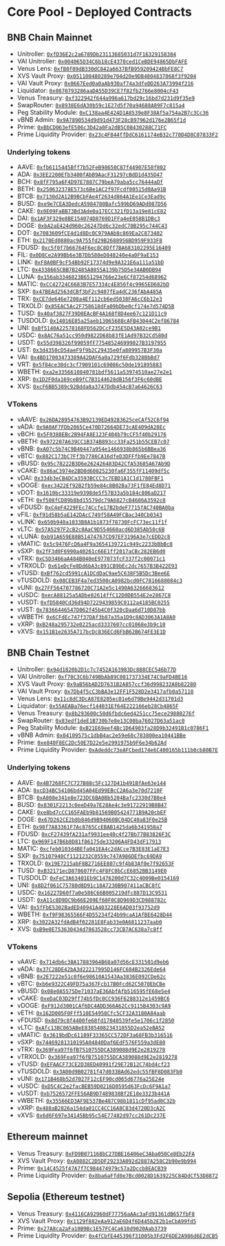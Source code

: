 # Core Pool - Deployed Contracts

## BNB Chain Mainnet

* Unitroller: [`0xfD36E2c2a6789Db23113685031d7F16329158384`](https://bscscan.com/address/0xfD36E2c2a6789Db23113685031d7F16329158384)
* VAI Unitroller: [`0x004065D34C6b18cE4370ced1CeBDE94865DbFAFE`](https://bscscan.com/address/0x004065D34C6b18cE4370ced1CeBDE94865DbFAFE)
* Venus Lens: [`0xfB0f09dB330dC842a6637BfB959209424BbFE8C7`](https://bscscan.com/address/0xfB0f09dB330dC842a6637BfB959209424BbFE8C7)
* XVS Vault Proxy: [`0x051100480289e704d20e9DB4804837068f3f9204`](https://bscscan.com/address/0x051100480289e704d20e9DB4804837068f3f9204)
* VAI Vault Proxy: [`0x0667Eed0a0aAb930af74a3dfeDD263A73994f216`](https://bscscan.com/address/0x0667Eed0a0aAb930af74a3dfeDD263A73994f216)
* Liquidator: [`0x0870793286aaDA55D39CE7f82fb2766e8004cF43`](https://bscscan.com/address/0x0870793286aaDA55D39CE7f82fb2766e8004cF43)
* Venus Treasury: [`0xf322942f644a996a617bd29c16bd7d231d9f35e9`](https://bscscan.com/address/0xf322942f644a996a617bd29c16bd7d231d9f35e9)
* SwapRouter: [`0x8938E6dA30b59c1E27d5f70a94688A89F7c815a4`](https://bscscan.com/address/0x8938E6dA30b59c1E27d5f70a94688A89F7c815a4)
* Peg Stability Module: [`0xC138aa4E424D1A8539e8F38Af5a754a2B7c3Cc36`](https://bscscan.com/address/0xC138aa4E424D1A8539e8F38Af5a754a2B7c3Cc36)
* vBNB Admin: [`0x9A7890534d9d91d473F28cB97962d176e2B65f1d`](https://bscscan.com/address/0x9A7890534d9d91d473F28cB97962d176e2B65f1d)
* Prime: [`0xBbCD063efE506c3D42a0Fa2dB5C08430288C71FC`](https://bscscan.com/address/0xBbCD063efE506c3D42a0Fa2dB5C08430288C71FC)
* Prime Liquidity Provider: [`0x23c4F844ffDdC6161174eB32c770D4D8C07833F2`](https://bscscan.com/address/0x23c4F844ffDdC6161174eB32c770D4D8C07833F2)

### Underlying tokens

* AAVE: [`0xfb6115445Bff7b52FeB98650C87f44907E58f802`](https://bscscan.com/address/0xfb6115445Bff7b52FeB98650C87f44907E58f802)
* ADA: [`0x3EE2200Efb3400fAbB9AacF31297cBdD1d435D47`](https://bscscan.com/address/0x3EE2200Efb3400fAbB9AacF31297cBdD1d435D47)
* BCH: [`0x8fF795a6F4D97E7887C79beA79aba5cc76444aDf`](https://bscscan.com/address/0x8fF795a6F4D97E7887C79beA79aba5cc76444aDf)
* BETH: [`0x250632378E573c6Be1AC2f97Fcdf00515d0Aa91B`](https://bscscan.com/address/0x250632378E573c6Be1AC2f97Fcdf00515d0Aa91B)
* BTCB: [`0x7130d2A12B9BCbFAe4f2634d864A1Ee1Ce3Ead9c`](https://bscscan.com/address/0x7130d2A12B9BCbFAe4f2634d864A1Ee1Ce3Ead9c)
* BUSD: [`0xe9e7CEA3DedcA5984780Bafc599bD69ADd087D56`](https://bscscan.com/address/0xe9e7CEA3DedcA5984780Bafc599bD69ADd087D56)
* CAKE: [`0x0E09FaBB73Bd3Ade0a17ECC321fD13a19e81cE82`](https://bscscan.com/address/0x0E09FaBB73Bd3Ade0a17ECC321fD13a19e81cE82)
* DAI: [`0x1AF3F329e8BE154074D8769D1FFa4eE058B1DBc3`](https://bscscan.com/address/0x1AF3F329e8BE154074D8769D1FFa4eE058B1DBc3)
* DOGE: [`0xbA2aE424d960c26247Dd6c32edC70B295c744C43`](https://bscscan.com/address/0xbA2aE424d960c26247Dd6c32edC70B295c744C43)
* DOT: [`0x7083609fCE4d1d8Dc0C979AAb8c869Ea2C873402`](https://bscscan.com/address/0x7083609fCE4d1d8Dc0C979AAb8c869Ea2C873402)
* ETH: [`0x2170Ed0880ac9A755fd29B2688956BD959F933F8`](https://bscscan.com/address/0x2170Ed0880ac9A755fd29B2688956BD959F933F8)
* FDUSD: [`0xc5f0f7b66764F6ec8C8Dff7BA683102295E16409`](https://bscscan.com/address/0xc5f0f7b66764F6ec8C8Dff7BA683102295E16409)
* FIL: [`0x0D8Ce2A99Bb6e3B7Db580eD848240e4a0F9aE153`](https://bscscan.com/address/0x0D8Ce2A99Bb6e3B7Db580eD848240e4a0F9aE153)
* LINK: [`0xF8A0BF9cF54Bb92F17374d9e9A321E6a111a51bD`](https://bscscan.com/address/0xF8A0BF9cF54Bb92F17374d9e9A321E6a111a51bD)
* LTC: [`0x4338665CBB7B2485A8855A139b75D5e34AB0DB94`](https://bscscan.com/address/0x4338665CBB7B2485A8855A139b75D5e34AB0DB94)
* LUNA: [`0x156ab3346823B651294766e23e6Cf87254d68962`](https://bscscan.com/address/0x156ab3346823B651294766e23e6Cf87254d68962)
* MATIC: [`0xCC42724C6683B7E57334c4E856f4c9965ED682bD`](https://bscscan.com/address/0xCC42724C6683B7E57334c4E856f4c9965ED682bD)
* SXP: [`0x47BEAd2563dCBf3bF2c9407fEa4dC236fAbA485A`](https://bscscan.com/address/0x47BEAd2563dCBf3bF2c9407fEa4dC236fAbA485A)
* TRX: [`0xCE7de646e7208a4Ef112cb6ed5038FA6cC6b12e3`](https://bscscan.com/address/0xCE7de646e7208a4Ef112cb6ed5038FA6cC6b12e3)
* TRXOLD: [`0x85EAC5Ac2F758618dFa09bDbe0cf174e7d574D5B`](https://bscscan.com/address/0x85EAC5Ac2F758618dFa09bDbe0cf174e7d574D5B)
* TUSD: [`0x40af3827F39D0EAcBF4A168f8D4ee67c121D11c9`](https://bscscan.com/address/0x40af3827F39D0EAcBF4A168f8D4ee67c121D11c9)
* TUSDOLD: [`0x14016E85a25aeb13065688cAFB43044C2ef86784`](https://bscscan.com/address/0x14016E85a25aeb13065688cAFB43044C2ef86784)
* UNI: [`0xBf5140A22578168FD562DCcF235E5D43A02ce9B1`](https://bscscan.com/address/0xBf5140A22578168FD562DCcF235E5D43A02ce9B1)
* USDC: [`0x8AC76a51cc950d9822D68b83fE1Ad97B32Cd580d`](https://bscscan.com/address/0x8AC76a51cc950d9822D68b83fE1Ad97B32Cd580d)
* USDT: [`0x55d398326f99059fF775485246999027B3197955`](https://bscscan.com/address/0x55d398326f99059fF775485246999027B3197955)
* UST: [`0x3d4350cD54aeF9f9b2C29435e0fa809957B3F30a`](https://bscscan.com/address/0x3d4350cD54aeF9f9b2C29435e0fa809957B3F30a)
* VAI: [`0x4BD17003473389A42DAF6a0a729f6Fdb328BbBd7`](https://bscscan.com/address/0x4BD17003473389A42DAF6a0a729f6Fdb328BbBd7)
* VRT: [`0x5f84ce30dc3cf7909101c69086c50de191895883`](https://bscscan.com/address/0x5f84ce30dc3cf7909101c69086c50de191895883)
* WBETH: [`0xa2e3356610840701bdf5611a53974510ae27e2e1`](https://bscscan.com/address/0xa2e3356610840701bdf5611a53974510ae27e2e1)
* XRP: [`0x1D2F0da169ceB9fC7B3144628dB156f3F6c60dBE`](https://bscscan.com/address/0x1D2F0da169ceB9fC7B3144628dB156f3F6c60dBE)
* XVS: [`0xcF6BB5389c92Bdda8a3747Ddb454cB7a64626C63`](https://bscscan.com/address/0xcF6BB5389c92Bdda8a3747Ddb454cB7a64626C63)

### VTokens

* vAAVE: [`0x26DA28954763B92139ED49283625ceCAf52C6f94`](https://bscscan.com/address/0x26DA28954763B92139ED49283625ceCAf52C6f94)
* vADA: [`0x9A0AF7FDb2065Ce470D72664DE73cAE409dA28Ec`](https://bscscan.com/address/0x9A0AF7FDb2065Ce470D72664DE73cAE409dA28Ec)
* vBCH: [`0x5F0388EBc2B94FA8E123F404b79cCF5f40b29176`](https://bscscan.com/address/0x5F0388EBc2B94FA8E123F404b79cCF5f40b29176)
* vBETH: [`0x972207A639CC1B374B893cc33Fa251b55CEB7c07`](https://bscscan.com/address/0x972207A639CC1B374B893cc33Fa251b55CEB7c07)
* vBNB: [`0xA07c5b74C9B40447a954e1466938b865b6BBea36`](https://bscscan.com/address/0xA07c5b74C9B40447a954e1466938b865b6BBea36)
* vBTC: [`0x882C173bC7Ff3b7786CA16dfeD3DFFfb9Ee7847B`](https://bscscan.com/address/0x882C173bC7Ff3b7786CA16DfeD3DFFfb9Ee7847B)
* vBUSD: [`0x95c78222B3D6e262426483D42CfA53685A67Ab9D`](https://bscscan.com/address/0x95c78222B3D6e262426483D42CfA53685A67Ab9D)
* vCAKE: [`0x86aC3974e2BD0d60825230fa6F355fF11409df5c`](https://bscscan.com/address/0x86aC3974e2BD0d60825230fa6F355fF11409df5c)
* vDAI: [`0x334b3eCB4DCa3593BCCC3c7EBD1A1C1d1780FBF1`](https://bscscan.com/address/0x334b3eCB4DCa3593BCCC3c7EBD1A1C1d1780FBF1)
* vDOGE: [`0xec3422Ef92B2fb59e84c8B02Ba73F1fE84Ed8D71`](https://bscscan.com/address/0xec3422Ef92B2fb59e84c8B02Ba73F1fE84Ed8D71)
* vDOT: [`0x1610bc33319e9398de5f57B33a5b184c806aD217`](https://bscscan.com/address/0x1610bc33319e9398de5f57B33a5b184c806aD217)
* vETH: [`0xf508fCD89b8bd15579dc79A6827cB4686A3592c8`](https://bscscan.com/address/0xf508fCD89b8bd15579dc79A6827cB4686A3592c8)
* vFDUSD: [`0xC4eF4229FEc74Ccfe17B2bdeF7715fAC740BA0ba`](https://bscscan.com/address/0xC4eF4229FEc74Ccfe17B2bdeF7715fAC740BA0ba)
* vFIL: [`0xf91d58b5aE142DAcC749f58A49FCBac340Cb0343`](https://bscscan.com/address/0xf91d58b5aE142DAcC749f58A49FCBac340Cb0343)
* vLINK: [`0x650b940a1033B8A1b1873f78730FcFC73ec11f1f`](https://bscscan.com/address/0x650b940a1033B8A1b1873f78730FcFC73ec11f1f)
* vLTC: [`0x57A5297F2cB2c0AaC9D554660acd6D385Ab50c6B`](https://bscscan.com/address/0x57A5297F2cB2c0AaC9D554660acd6D385Ab50c6B)
* vLUNA: [`0xb91A659E88B51474767CD97EF3196A3e7cEDD2c8`](https://bscscan.com/address/0xb91A659E88B51474767CD97EF3196A3e7cEDD2c8)
* vMATIC: [`0x5c9476FcD6a4F9a3654139721c949c2233bBbBc8`](https://bscscan.com/address/0x5c9476FcD6a4F9a3654139721c949c2233bBbBc8)
* vSXP: [`0x2fF3d0F6990a40261c66E1ff2017aCBc282EB6d0`](https://bscscan.com/address/0x2fF3d0F6990a40261c66E1ff2017aCBc282EB6d0)
* vTRX: [`0xC5D3466aA484B040eE977073fcF337f2c00071c1`](https://bscscan.com/address/0xC5D3466aA484B040eE977073fcF337f2c00071c1)
* vTRXOLD: [`0x61eDcFe8Dd6bA3c891CB9bEc2dc7657B3B422E93`](https://bscscan.com/address/0x61eDcFe8Dd6bA3c891CB9bEc2dc7657B3B422E93)
* vTUSD: [`0xBf762cd5991cA1DCdDaC9ae5C638F5B5Dc3Bee6E`](https://bscscan.com/address/0xBf762cd5991cA1DCdDaC9ae5C638F5B5Dc3Bee6E)
* vTUSDOLD: [`0x08CEB3F4a7ed3500cA0982bcd0FC7816688084c3`](https://bscscan.com/address/0x08CEB3F4a7ed3500cA0982bcd0FC7816688084c3)
* vUNI: [`0x27FF564707786720C71A2e5c1490A63266683612`](https://bscscan.com/address/0x27FF564707786720C71A2e5c1490A63266683612)
* vUSDC: [`0xecA88125a5ADbe82614ffC12D0DB554E2e2867C8`](https://bscscan.com/address/0xecA88125a5ADbe82614ffC12D0DB554E2e2867C8)
* vUSDT: [`0xfD5840Cd36d94D7229439859C0112a4185BC0255`](https://bscscan.com/address/0xfD5840Cd36d94D7229439859C0112a4185BC0255)
* vUST: [`0x78366446547D062f45b4C0f320cDaa6d710D87bb`](https://bscscan.com/address/0x78366446547D062f45b4C0f320cDaa6d710D87bb)
* vWBETH: [`0x6CFdEc747f37DAf3b87a35a1D9c8AD3063A1A8A0`](https://bscscan.com/address/0x6CFdEc747f37DAf3b87a35a1D9c8AD3063A1A8A0)
* vXRP: [`0xB248a295732e0225acd3337607cc01068e3b9c10`](https://bscscan.com/address/0xB248a295732e0225acd3337607cc01068e3b9c10)
* vXVS: [`0x151B1e2635A717bcDc836ECd6FbB62B674FE3E1D`](https://bscscan.com/address/0x151B1e2635A717bcDc836ECd6FbB62B674FE3E1D)

## BNB Chain Testnet

* Unitroller: [`0x94d1820b2D1c7c7452A163983Dc888CEC546b77D`](https://testnet.bscscan.com/address/0x94d1820b2D1c7c7452A163983Dc888CEC546b77D)
* VAI Unitroller: [`0xf70C3C6b749BbAb89C081737334E74C9aFD4BE16`](https://testnet.bscscan.com/address/0xf70C3C6b749BbAb89C081737334E74C9aFD4BE16)
* XVS Vault Proxy: [`0x9aB56bAD2D7631B2A857ccf36d998232A8b82280`](https://testnet.bscscan.com/address/0x9aB56bAD2D7631B2A857ccf36d998232A8b82280)
* VAI Vault Proxy: [`0x7Db4f5cC3bBA3e12FF1F528D2e3417afb0a57118`](https://testnet.bscscan.com/address/0x7Db4f5cC3bBA3e12FF1F528D2e3417afb0a57118)
* Venus Lens: [`0x11c8dC3DcA87E8205ec01e6d79Be9442d31701d3`](https://testnet.bscscan.com/address/0x11c8dC3DcA87E8205ec01e6d79Be9442d31701d3)
* Liquidator: [`0x55AEABa76ecf144031Ef64E222166eb28Cb4865F`](https://testnet.bscscan.com/address/0x55AEABa76ecf144031Ef64E222166eb28Cb4865F)
* Venus Treasury: [`0x8b293600c50d6fbdc6ed4251cc75ece29880276f`](https://testnet.bscscan.com/address/0x8b293600c50d6fbdc6ed4251cc75ece29880276f)
* SwapRouter: [`0x83edf1deE1B730b7e8e13C00ba76027D63a51ac0`](https://testnet.bscscan.com/address/0x83edf1deE1B730b7e8e13C00ba76027D63a51ac0)
* Peg Stability Module: [`0xB21E69eef4Bc1D64903fa28D9b32491B1c0786F1`](https://testnet.bscscan.com/address/0xB21E69eef4Bc1D64903fa28D9b32491B1c0786F1)
* vBNB Admin: [`0x04109575c1dbB4ac2e59e60c783800ea10441BBe`](https://testnet.bscscan.com/address/0x04109575c1dbB4ac2e59e60c783800ea10441BBe)
* Prime: [`0xe840F8EC2Dc50E7D22e5e2991975b9F6e34b62Ad`](https://testnet.bscscan.com/address/0xe840F8EC2Dc50E7D22e5e2991975b9F6e34b62Ad)
* Prime Liquidity Provider: [`0xAdeddc73eAFCbed174e6C400165b111b0cb80B7E`](https://testnet.bscscan.com/address/0xAdeddc73eAFCbed174e6C400165b111b0cb80B7E)

### Underlying tokens

* AAVE: [`0x4B7268FC7C727B88c5Fc127D41b491BfAe63e144`](https://testnet.bscscan.com/address/0x4B7268FC7C727B88c5Fc127D41b491BfAe63e144)
* ADA: [`0xcD34BC54106bd45A04Ed99EBcC2A6a3e70d7210F`](https://testnet.bscscan.com/address/0xcD34BC54106bd45A04Ed99EBcC2A6a3e70d7210F)
* BTCB: [`0xA808e341e8e723DC6BA0Bb5204Bafc2330d7B8e4`](https://testnet.bscscan.com/address/0xA808e341e8e723DC6BA0Bb5204Bafc2330d7B8e4)
* BUSD: [`0x8301F2213c0eeD49a7E28Ae4c3e91722919B8B47`](https://testnet.bscscan.com/address/0x8301F2213c0eeD49a7E28Ae4c3e91722919B8B47)
* CAKE: [`0xe8bd7cCC165FAEb9b81569B05424771B9A20cbEF`](https://testnet.bscscan.com/address/0xe8bd7cCC165FAEb9b81569B05424771B9A20cbEF)
* DOGE: [`0x67D262CE2b8b846d9B94060BC04DC40a83F0e25B`](https://testnet.bscscan.com/address/0x67D262CE2b8b846d9B94060BC04DC40a83F0e25B)
* ETH: [`0x98f7A83361F7Ac8765CcEBAB1425da6b341958a7`](https://testnet.bscscan.com/address/0x98f7A83361F7Ac8765CcEBAB1425da6b341958a7)
* FDUSD: [`0xcF27439fA231af9931ee40c4f27Bb77B83826F3C`](https://testnet.bscscan.com/address/0xcF27439fA231af9931ee40c4f27Bb77B83826F3C)
* LTC: [`0x969F147B6b8D81f86175de33206A4FD43dF17913`](https://testnet.bscscan.com/address/0x969F147B6b8D81f86175de33206A4FD43dF17913)
* MATIC: [`0xcfeb0103d4BEfa041EA4c2dACce7B3E83E1aE7E3`](https://testnet.bscscan.com/address/0xcfeb0103d4BEfa041EA4c2dACce7B3E83E1aE7E3)
* SXP: [`0x75107940Cf1121232C0559c747A986DEfbc69DA9`](https://testnet.bscscan.com/address/0x75107940Cf1121232C0559c747A986DEfbc69DA9)
* TRXOLD: [`0x19E7215abF8B2716EE807c9f4b83Af0e7f92653F`](https://testnet.bscscan.com/address/0x19E7215abF8B2716EE807c9f4b83Af0e7f92653F)
* TUSD: [`0xB32171ecD878607FFc4F8FC0bCcE6852BB3149E0`](https://testnet.bscscan.com/address/0xB32171ecD878607FFc4F8FC0bCcE6852BB3149E0)
* TUSDOLD: [`0xFeC3A63401Eb9C1476200d7C32c4009Be0154169`](https://testnet.bscscan.com/address/0xFeC3A63401Eb9C1476200d7C32c4009Be0154169)
* UNI: [`0x8D2f061C75780d8D91c10A7230B907411aCBC8fC`](https://testnet.bscscan.com/address/0x8D2f061C75780d8D91c10A7230B907411aCBC8fC)
* USDC: [`0x16227D60f7a0e586C66B005219dfc887D13C9531`](https://testnet.bscscan.com/address/0x16227D60f7a0e586C66B005219dfc887D13C9531)
* USDT: [`0xA11c8D9DC9b66E209Ef60F0C8D969D3CD988782c`](https://testnet.bscscan.com/address/0xA11c8D9DC9b66E209Ef60F0C8D969D3CD988782c)
* VAI: [`0x5fFbE5302BadED40941A403228E6AD03f93752d9`](https://testnet.bscscan.com/address/0x5fFbE5302BadED40941A403228E6AD03f93752d9)
* WBETH: [`0xf9F98365566F4D55234f24b99caA1AfBE6428D44`](https://testnet.bscscan.com/address/0xf9F98365566F4D55234f24b99caA1AfBE6428D44)
* XRP: [`0x3022A32fdAdB4f02281E8Fab33e0A6811237aab0`](https://testnet.bscscan.com/address/0x3022A32fdAdB4f02281E8Fab33e0A6811237aab0)
* XVS: [`0xB9e0E753630434d7863528cc73CB7AC638a7c8ff`](https://testnet.bscscan.com/address/0xB9e0E753630434d7863528cc73CB7AC638a7c8ff)

### VTokens

* vAAVE: [`0x714db6c38A17883964B68a07d56cE331501d9eb6`](https://testnet.bscscan.com/address/0x714db6c38A17883964B68a07d56cE331501d9eb6)
* vADA: [`0x37C28DE42bA3d22217995D146FC684B2326Ede64`](https://testnet.bscscan.com/address/0x37C28DE42bA3d22217995D146FC684B2326Ede64)
* vBNB: [`0x2E7222e51c0f6e98610A1543Aa3836E092CDe62c`](https://testnet.bscscan.com/address/0x2E7222e51c0f6e98610A1543Aa3836E092CDe62c)
* vBTC: [`0xb6e9322C49FD75a367Fcb17B0Fcd62C5070EbCBe`](https://testnet.bscscan.com/address/0xb6e9322C49FD75a367Fcb17B0Fcd62C5070EbCBe)
* vBUSD: [`0x08e0A5575De71037aE36AbfAfb516595fE68e5e4`](https://testnet.bscscan.com/address/0x08e0A5575De71037aE36AbfAfb516595fE68e5e4)
* vCAKE: [`0xeDaC03D29ff74b5fDc0CC936F6288312e1459BC6`](https://testnet.bscscan.com/address/0xeDaC03D29ff74b5fDc0CC936F6288312e1459BC6)
* vDOGE: [`0xF912d3001CAf6DC4ADD366A62Cc9115B4303c9A9`](https://testnet.bscscan.com/address/0xF912d3001CAf6DC4ADD366A62Cc9115B4303c9A9)
* vETH: [`0x162D005F0Fff510E54958Cfc5CF32A3180A84aab`](https://testnet.bscscan.com/address/0x162D005F0Fff510E54958Cfc5CF32A3180A84aab)
* vFDUSD: [`0x8d79c8f4400fe68fd17040539fe5e1706c1f2850`](https://testnet.bscscan.com/address/0x8d79c8f4400fe68fd17040539fe5e1706c1f2850)
* vLTC: [`0xAfc13BC065ABeE838540823431055D2ea52eBA52`](https://testnet.bscscan.com/address/0xAfc13BC065ABeE838540823431055D2ea52eBA52)
* vMATIC: [`0x3619bdDc61189F33365CC572DF3a68FB3b316516`](https://testnet.bscscan.com/address/0x3619bdDc61189F33365CC572DF3a68FB3b316516)
* vSXP: [`0x74469281310195A04840Daf6EdF576F559a3dE80`](https://testnet.bscscan.com/address/0x74469281310195A04840Daf6EdF576F559a3dE80)
* vTRX: [`0x369Fea97f6fB7510755DCA389088d9E2e2819278`](https://testnet.bscscan.com/address/0x369Fea97f6fB7510755DCA389088d9E2e2819278)
* vTRXOLD: [`0x369Fea97f6fB7510755DCA389088d9E2e2819278`](https://testnet.bscscan.com/address/0x369Fea97f6fB7510755DCA389088d9E2e2819278)
* vTUSD: [`0xEFAACF73CE2D38ED40991f29E72B12C74bd4cf23`](https://testnet.bscscan.com/address/0xEFAACF73CE2D38ED40991f29E72B12C74bd4cf23)
* vTUSDOLD: [`0x3A00d9B02781f47d033BAd62edc55fBF8D083Fb0`](https://testnet.bscscan.com/address/0x3A00d9B02781f47d033BAd62edc55fBF8D083Fb0)
* vUNI: [`0x171B468b52d7027F12cEF90cd065d6776a25E24e`](https://testnet.bscscan.com/address/0x171B468b52d7027F12cEF90cd065d6776a25E24e)
* vUSDC: [`0xD5C4C2e2facBEB59D0216D0595d63FcDc6F9A1a7`](https://testnet.bscscan.com/address/0xD5C4C2e2facBEB59D0216D0595d63FcDc6F9A1a7)
* vUSDT: [`0xb7526572FFE56AB9D7489838Bf2E18e3323b441A`](https://testnet.bscscan.com/address/0xb7526572FFE56AB9D7489838Bf2E18e3323b441A)
* vWBETH: [`0x35566ED3AF9E537Be487C98b1811cDf95ad0C32b`](https://testnet.bscscan.com/address/0x35566ED3AF9E537Be487C98b1811cDf95ad0C32b)
* vXRP: [`0x488aB2826a154da01CC4CC16A8C83d4720D3cA2C`](https://testnet.bscscan.com/address/0x488aB2826a154da01CC4CC16A8C83d4720D3cA2C)
* vXVS: [`0x6d6F697e34145Bb95c54E77482d97cc261Dc237E`](https://testnet.bscscan.com/address/0x6d6F697e34145Bb95c54E77482d97cc261Dc237E)

## Ethereum mainnet

* Venus Treasury: [`0xFD9B071168bC27DBE16406eC3Aba050Ce8Eb22FA`](https://etherscan.io/address/0xFD9B071168bC27DBE16406eC3Aba050Ce8Eb22FA)
* XVS Vault Proxy: [`0xA0882C2D5DF29233A092d2887A258C2b90e9b994`](https://etherscan.io/address/0xA0882C2D5DF29233A092d2887A258C2b90e9b994)
* Prime: [`0x14C4525f47A7f7C984474979c57a2Dccb8EACB39`](https://etherscan.io/address/0x14C4525f47A7f7C984474979c57a2Dccb8EACB39)
* Prime Liquidity Provider: [`0x8ba6aFfd0e7Bcd0028D1639225C84DdCf53D8872`](https://etherscan.io/address/0x8ba6aFfd0e7Bcd0028D1639225C84DdCf53D8872)

## Sepolia (Ethereum testnet)

* Venus Treasury: [`0x4116CA92960dF77756aAAc3aFd91361dB657fbF8`](https://sepolia.etherscan.io/address/0x4116CA92960dF77756aAAc3aFd91361dB657fbF8)
* XVS Vault Proxy: [`0x1129f882eAa912aE6D4f6D445b2E2b1eCbA99fd5`](https://sepolia.etherscan.io/address/0x1129f882eAa912aE6D4f6D445b2E2b1eCbA99fd5#code)
* Prime: [`0x27A8ca2aFa10B9Bc1E57FC4Ca610d9020Aab3739`](https://sepolia.etherscan.io/address/0x27A8ca2aFa10B9Bc1E57FC4Ca610d9020Aab3739)
* Prime Liquidity Provider: [`0x4fCbfE445396f31005b3Fd2F6DE2A986d6E2dCB5`](https://sepolia.etherscan.io/address/0x4fCbfE445396f31005b3Fd2F6DE2A986d6E2dCB5)
